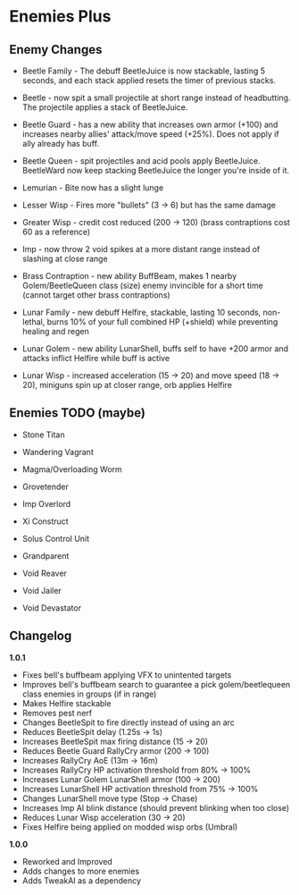 # Enemies Plus

## Enemy Changes

- Beetle Family - The debuff BeetleJuice is now stackable, lasting 5 seconds, and each stack applied resets the timer of previous stacks.
- Beetle - now spit a small projectile at short range instead of headbutting. The projectile applies a stack of BeetleJuice.
- Beetle Guard - has a new ability that increases own armor (+100) and increases nearby allies' attack/move speed (+25%). Does not apply if ally already has buff.
- Beetle Queen - spit projectiles and acid pools apply BeetleJuice. BeetleWard now keep stacking BeetleJuice the longer you're inside of it.

- Lemurian - Bite now has a slight lunge

- Lesser Wisp - Fires more "bullets" (3 -> 6) but has the same damage
- Greater Wisp - credit cost reduced (200 -> 120) (brass contraptions cost 60 as a reference)

- Imp - now throw 2 void spikes at a more distant range instead of slashing at close range

- Brass Contraption - new ability BuffBeam, makes 1 nearby Golem/BeetleQueen class (size) enemy invincible for a short time (cannot target other brass contraptions)

- Lunar Family - new debuff Helfire, stackable, lasting 10 seconds, non-lethal, burns 10% of your full combined HP (+shield) while preventing healing and regen
- Lunar Golem - new ability LunarShell, buffs self to have +200 armor and attacks inflict Helfire while buff is active
- Lunar Wisp - increased acceleration (15 -> 20) and move speed (18 -> 20), miniguns spin up at closer range, orb applies Helfire

## Enemies TODO (maybe)

- Stone Titan
- Wandering Vagrant
- Magma/Overloading Worm
- Grovetender
- Imp Overlord
- Xi Construct
- Solus Control Unit
- Grandparent

- Void Reaver
- Void Jailer
- Void Devastator

## Changelog

**1.0.1**

- Fixes bell's buffbeam applying VFX to unintented targets
- Improves bell's buffbeam search to guarantee a pick golem/beetlequeen class enemies in groups (if in range)
- Makes Helfire stackable
- Removes pest nerf
- Changes BeetleSpit to fire directly instead of using an arc
- Reduces BeetleSpit delay (1.25s -> 1s)
- Increases BeetleSpit max firing distance (15 -> 20)
- Reduces Beetle Guard RallyCry armor (200 -> 100)
- Increases RallyCry AoE (13m -> 16m)
- Increases RallyCry HP activation threshold from 80% -> 100%
- Increases Lunar Golem LunarShell armor (100 -> 200)
- Increases LunarShell HP activation threshold from 75% -> 100%
- Changes LunarShell move type (Stop -> Chase)
- Increases Imp AI blink distance (should prevent blinking when too close)
- Reduces Lunar Wisp acceleration (30 -> 20)
- Fixes Helfire being applied on modded wisp orbs (Umbral)

**1.0.0**

- Reworked and Improved
- Adds changes to more enemies
- Adds TweakAI as a dependency
